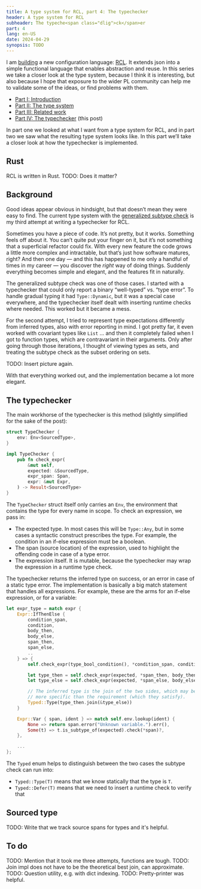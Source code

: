 ```yaml
---
title: A type system for RCL, part 4: The typechecker
header: A type system for RCL
subheader: The typeche<span class="dlig">ck</span>er
part: 4
lang: en-US
date: 2024-04-29
synopsis: TODO
---
```


<span class="run-in">I am [building][rcl-intro]</span> a new configuration language:
[RCL][rcl-lang].
It extends json into a simple functional language
that enables abstraction and reuse.
In this series we take a closer look at the type system,
because I think it is interesting,
but also because I hope that exposure to the wider PL community
can help me to validate some of the ideas,
or find problems with them.

[rcl-intro]: /2024/a-reasonable-configuration-language
[rcl-lang]:  https://rcl-lang.org/

 * [Part <abbr>I</abbr>: Introduction][part1]
 * [Part <abbr>II</abbr>: The type system][part2]
 * [Part <abbr>III</abbr>: Related work][part3]
 * [Part <abbr>IV</abbr>: The typechecker][part4] (this post)

[part1]: /2024/a-type-system-for-rcl-part-1-introduction
[part2]: /2024/a-type-system-for-rcl-part-2-the-type-system
[part3]: /2024/a-type-system-for-rcl-part-3-related-work
[part4]: /2024/a-type-system-for-rcl-part-4-the-typechecker
[gsubck]: /2024/a-type-system-for-rcl-part-2-the-type-system#the-generalized-subtype-check

In part one we looked at what I want from a type system for RCL,
and in part two we saw what the resulting type system looks like.
In this part we’ll take a closer look at how the typechecker is implemented.

## Rust

R<!---->C<!---->L is written in Rust.
TODO: Does it matter?

## Background

Good ideas appear obvious in hindsight,
but that doesn’t mean they were easy to find.
The current type system with the [generalized subtype check][gsubck]
is my third attempt at writing a typechecker for RCL.

Sometimes you have a piece of code.
It’s not pretty, but it works.
Something feels off about it.
You can’t quite put your finger on it,
but it’s not something that a superficial refactor could fix.
With every new feature
the code grows a little more complex and intractable,
but that’s just how software matures, right?
And then one day
— and this has happened to me only a handful of times in my career —
you discover the _right_ way of doing things.
Suddenly everything becomes simple and elegant,
and the features fit in naturally.

The generalized subtype check was one of those cases.
I started with a typechecker that could only report a binary
“well-typed” vs. “type error”.
To handle gradual typing it had `Type::Dynamic`,
but it was a special case everywhere,
and the typechecker itself dealt with inserting runtime checks where needed.
This worked but it became a mess.

For the second attempt,
I tried to represent type expectations differently from inferred types,
also with error reporting in mind.
I got pretty far,
it even worked with covariant types like `List`
...
and then it completely failed
when I got to function types,
which are contravariant in their arguments.
Only after going through those iterations,
I thought of viewing types as sets,
and treating the subtype check as the subset ordering on sets.

TODO: Insert picture again.

With that everything worked out,
and the implementation became a lot more elegant.

## The typechecker

The main workhorse of the typechecker is this method
(slightly simplified for the sake of the post):

```rust
struct TypeChecker {
    env: Env<SourcedType>,
}

impl TypeChecker {
    pub fn check_expr(
        &mut self,
        expected: &SourcedType,
        expr_span: Span,
        expr: &mut Expr,
    ) -> Result<SourcedType>
}
```

The `TypeChecker` struct itself only carries an `Env`,
the environment that contains the type for every name in scope.
To check an expression, we pass in:

 * The expected type.
   In most cases this will be `Type::Any`,
   but in some cases a syntactic construct prescribes the type.
   For example,
   the condition in an if-else expression must be a boolean.
 * The span (source location) of the expression,
   used to highlight the offending code in case of a type error.
   <!--
   In RCL the span is stored out of band;
   it’s not a property of the expression itself.
   This means that in most places where expressions are used,
   there is also a span as adjacent argument or field.
   Perhaps this is bad
   (like passing in array lengths out of band instead of using a slice),
   though making `Expr` self-descriptive has other issues.
   -->
 * The expression itself.
   It is mutable, because the typechecker
   may wrap the expression in a runtime type check.

The typechecker returns the inferred type on success,
or an error in case of a static type error.
The implementation is basically a big match statement
that handles all expressions.
For example, these are the arms for an if-else expression,
or for a variable:

```rust
let expr_type = match expr {
    Expr::IfThenElse {
        condition_span,
        condition,
        body_then,
        body_else,
        span_then,
        span_else,
        ..
    } => {
        self.check_expr(type_bool_condition(), *condition_span, condition)?;

        let type_then = self.check_expr(expected, *span_then, body_then)?;
        let type_else = self.check_expr(expected, *span_else, body_else)?;

        // The inferred type is the join of the two sides, which may be
        // more specific than the requirement (which they satisfy).
        Typed::Type(type_then.join(&type_else))
    }

    Expr::Var { span, ident } => match self.env.lookup(ident) {
        None => return span.error("Unknown variable.").err(),
        Some(t) => t.is_subtype_of(expected).check(*span)?,
    },

    ...
};
```

The `Typed` enum helps to distinguish between the two cases the subtype check
can run into:

 * `Typed::Type(T)` means that we know statically that the type is `T`.
 * `Typed::Defer(T)` means that we need to insert a runtime check to verify that

## Sourced type

TODO: Write that we track source spans for types and it's helpful.

## To do

TODO: Mention that it took me three attempts, functions are tough.
TODO: Join impl does not have to be the theoretical best join, can approximate.
TODO: Question utility, e.g. with dict indexing.
TODO: Pretty-printer was helpful.

